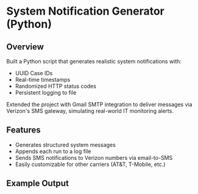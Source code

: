 # System Notification Generator (Python)

## Overview
Built a Python script that generates realistic system notifications with:
- UUID Case IDs
- Real-time timestamps
- Randomized HTTP status codes
- Persistent logging to file

Extended the project with Gmail SMTP integration to deliver messages via Verizon's SMS gateway, simulating real-world IT monitoring alerts.

## Features
- Generates structured system messages
- Appends each run to a log file
- Sends SMS notifications to Verizon numbers via email-to-SMS
- Easily customizable for other carriers (AT&T, T-Mobile, etc.)

## Example Output
